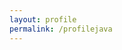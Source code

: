 ```yaml
---
layout: profile
permalink: /profilejava
---
```


<!-- page formatting is fetched from the layout -->
<!-- this is the new profile page -->



